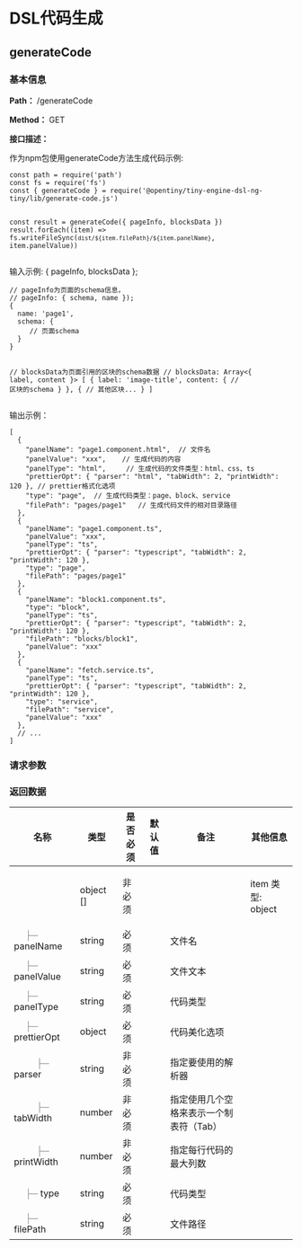 # DSL代码生成

## generateCode

<a id=generateCode> </a>

### 基本信息

**Path：** /generateCode

**Method：** GET

**接口描述：**

<p>作为npm包使用generateCode方法生成代码示例:</p>
<pre><code data-language="js" class="lang-js">const path = require('path')
const fs = require('fs')
const { generateCode } = require('@opentiny/tiny-engine-dsl-ng-tiny/lib/generate-code.js')



const result = generateCode({ pageInfo, blocksData })
result.forEach((item) =&gt; fs.writeFileSync(`dist/${item.filePath}/${item.panelName}`, item.panelValue))
</code></pre>

<p>输入示例: { pageInfo, blocksData };</p>
<pre><code data-language="js" class="lang-js">// pageInfo为页面的schema信息， 
// pageInfo: { schema, name });
{
  name: 'page1',
  schema: {
     // 页面schema
  }
}


// blocksData为页面引用的区块的schema数据
// blocksData: Array&lt;{ label, content }&gt;
[
  {
    label: 'image-title',
    content: {
      // 区块的schema
    }
  },
  {
    // 其他区块...
  }
]
</code></pre>

<p>输出示例：</p>
<pre><code data-language="js" class="lang-js">[
  {
    "panelName": "page1.component.html",  // 文件名
    "panelValue": "xxx",    // 生成代码的内容
    "panelType": "html",     // 生成代码的文件类型：html、css、ts
    "prettierOpt": { "parser": "html", "tabWidth": 2, "printWidth": 120 }, // prettier格式化选项
    "type": "page",  // 生成代码类型：page、block、service
    "filePath": "pages/page1"   // 生成代码文件的相对目录路径
  },
  {
    "panelName": "page1.component.ts",
    "panelValue": "xxx",
    "panelType": "ts",
    "prettierOpt": { "parser": "typescript", "tabWidth": 2, "printWidth": 120 },
    "type": "page",
    "filePath": "pages/page1"
  },
  {
    "panelName": "block1.component.ts",
    "type": "block",
    "panelType": "ts",
    "prettierOpt": { "parser": "typescript", "tabWidth": 2, "printWidth": 120 },
    "filePath": "blocks/block1",
    "panelValue": "xxx"
  },
  {
    "panelName": "fetch.service.ts",
    "panelType": "ts",
    "prettierOpt": { "parser": "typescript", "tabWidth": 2, "printWidth": 120 },
    "type": "service",
    "filePath": "service",
    "panelValue": "xxx"
  },
  // ...
]
</code></pre>



### 请求参数

### 返回数据

<table>
  <thead class="ant-table-thead">
    <tr>
      <th key=name>名称</th><th key=type>类型</th><th key=required>是否必须</th><th key=default>默认值</th><th key=desc>备注</th><th key=sub>其他信息</th>
    </tr>
  </thead><tbody className="ant-table-tbody"><tr key=0><td key=0><span style="padding-left: 0px"><span style="color: #8c8a8a"></span> </span></td><td key=1><span>object []</span></td><td key=2>非必须</td><td key=3></td><td key=4><span style="white-space: pre-wrap"></span></td><td key=5><p key=3><span style="font-weight: '700'">item 类型: </span><span>object</span></p></td></tr><tr key=0-0><td key=0><span style="padding-left: 20px"><span style="color: #8c8a8a">├─</span> panelName</span></td><td key=1><span>string</span></td><td key=2>必须</td><td key=3></td><td key=4><span style="white-space: pre-wrap">文件名</span></td><td key=5></td></tr><tr key=0-1><td key=0><span style="padding-left: 20px"><span style="color: #8c8a8a">├─</span> panelValue</span></td><td key=1><span>string</span></td><td key=2>必须</td><td key=3></td><td key=4><span style="white-space: pre-wrap">文件文本</span></td><td key=5></td></tr><tr key=0-2><td key=0><span style="padding-left: 20px"><span style="color: #8c8a8a">├─</span> panelType</span></td><td key=1><span>string</span></td><td key=2>必须</td><td key=3></td><td key=4><span style="white-space: pre-wrap">代码类型</span></td><td key=5></td></tr><tr key=0-3><td key=0><span style="padding-left: 20px"><span style="color: #8c8a8a">├─</span> prettierOpt</span></td><td key=1><span>object</span></td><td key=2>必须</td><td key=3></td><td key=4><span style="white-space: pre-wrap">代码美化选项</span></td><td key=5></td></tr><tr key=0-3-0><td key=0><span style="padding-left: 40px"><span style="color: #8c8a8a">├─</span> parser</span></td><td key=1><span>string</span></td><td key=2>非必须</td><td key=3></td><td key=4><span style="white-space: pre-wrap">指定要使用的解析器</span></td><td key=5></td></tr><tr key=0-3-1><td key=0><span style="padding-left: 40px"><span style="color: #8c8a8a">├─</span> tabWidth</span></td><td key=1><span>number</span></td><td key=2>非必须</td><td key=3></td><td key=4><span style="white-space: pre-wrap">指定使用几个空格来表示一个制表符（Tab）</span></td><td key=5></td></tr><tr key=0-3-2><td key=0><span style="padding-left: 40px"><span style="color: #8c8a8a">├─</span> printWidth</span></td><td key=1><span>number</span></td><td key=2>非必须</td><td key=3></td><td key=4><span style="white-space: pre-wrap">指定每行代码的最大列数</span></td><td key=5></td></tr><tr key=0-4><td key=0><span style="padding-left: 20px"><span style="color: #8c8a8a">├─</span> type</span></td><td key=1><span>string</span></td><td key=2>必须</td><td key=3></td><td key=4><span style="white-space: pre-wrap">代码类型</span></td><td key=5></td></tr><tr key=0-5><td key=0><span style="padding-left: 20px"><span style="color: #8c8a8a">├─</span> filePath</span></td><td key=1><span>string</span></td><td key=2>必须</td><td key=3></td><td key=4><span style="white-space: pre-wrap">文件路径</span></td><td key=5></td></tr>
               </tbody>
              </table>

